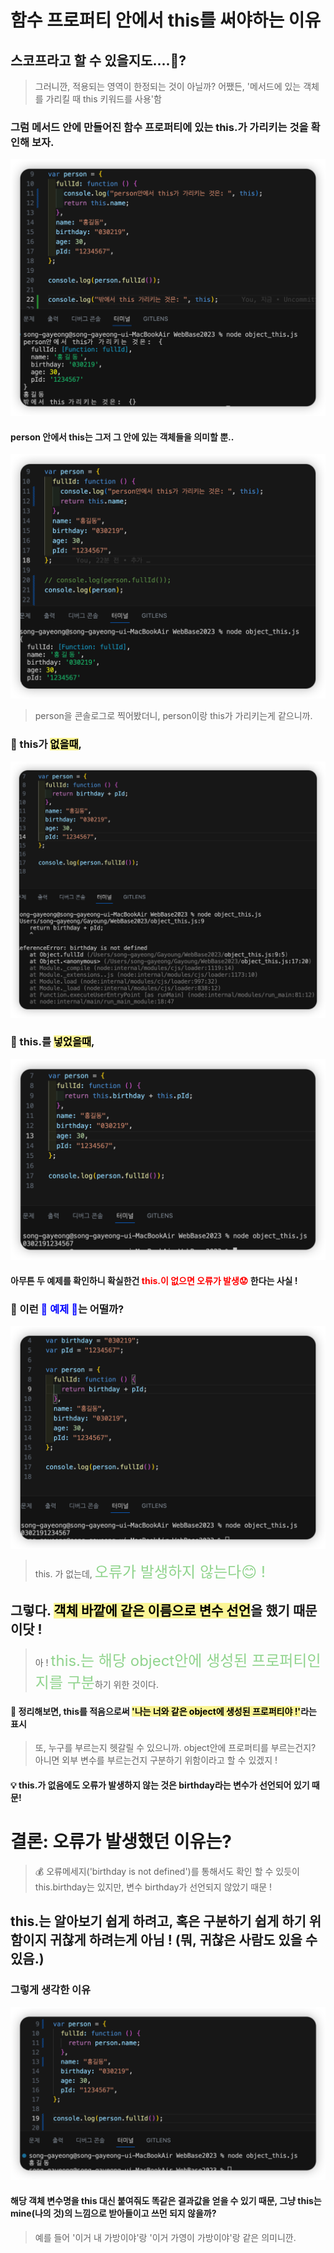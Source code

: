 # 함수 프로퍼티 안에서 this를 써야하는 이유

## 스코프라고 할 수 있을지도....🤔?

> 그러니깐, 적용되는 영역이 한정되는 것이 아닐까? 어쨌든, '메서드에 있는 객체를 가리킬 때 this 키워드를 사용'함

### 그럼 메서드 안에 만들어진 함수 프로퍼티에 있는 this.가 가리키는 것을 확인해 보자.

<img src = "img/ex05.png" />

#### person 안에서 this는 그저 그 안에 있는 객체들을 의미할 뿐..

 <img src = "img/ex06.png" />

> person을 콘솔로그로 찍어봤더니, person이랑 this가 가리키는게 같으니까.

### 🌟 this가 <span style='background-color: #fbf595; color:#000'>없을때</span>,

<img src = "img/ex01.png" />

### 🌟 this.를 <span style='background-color: #fbf595; color:#000'>넣었을때</span>,

<img src = "img/ex02.png" />

#### 아무튼 두 예제를 확인하니 확실한건 <span style= 'color: red'>this.이 없으면 오류가 발생😟</span> 한다는 사실 !

### 🌟 이런 <span style= 'color: blue'>🩷 예제 🩷</span>는 어떨까?

<img src = "img/ex03.png" />

> this. 가 없는데, <span style= 'color: #90d48d; font-size: 24px'>오류가 발생하지 않는다😊 !</span>

## 그렇다. <span style='background-color: #fbf595; color:#000'>객체 바깥에 같은 이름으로 변수 선언</span>을 했기 때문이닷 !

> 아 ! <span style= 'color: #90d48d; font-size: 24px'>this.는 해당 object안에 생성된 프로퍼티인지를 구분</span>하기 위한 것이다.

#### 📌 정리해보면, this를 적음으로써 <span style='background-color: #fbf595; color:#000'>'나는 너와 같은 object에 생성된 프로퍼티야 !'</span>라는 표시

> 또, 누구를 부르는지 헷갈릴 수 있으니까. object안에 프로퍼티를 부르는건지? 아니면 외부 변수를 부르는건지 구분하기 위함이라고 할 수 있겠지 !

#### 💡 this.가 없음에도 오류가 발생하지 않는 것은 birthday라는 변수가 선언되어 있기 때문!

# 결론: 오류가 발생했던 이유는?

> 💰 오류메세지('birthday is not defined')를 통해서도 확인 할 수 있듯이 this.birthday는 있지만, 변수 birthday가 선언되지 않았기 때문 !

## this.는 알아보기 쉽게 하려고, 혹은 구분하기 쉽게 하기 위함이지 귀찮게 하려는게 아님 ! (뭐, 귀찮은 사람도 있을 수 있음.)

### 그렇게 생각한 이유

<img src = "img/ex04.png" />

#### 해당 객체 변수명을 this 대신 붙여줘도 똑같은 결과값을 얻을 수 있기 때문, 그냥 this는 mine(나의 것)의 느낌으로 받아들이고 쓰먼 되지 않을까?

> 예를 들어 '이거 내 가방이야'랑 '이거 가영이 가방이야'랑 같은 의미니깐.
